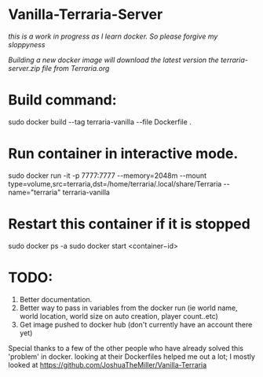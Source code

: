 # Vanilla-Terraria-Server
<i>this is a work in progress as I learn docker. So please forgive my sloppyness

Building a new docker image will download the latest version the terraria-server.zip file from Terraria.org </i>

# Build command:
sudo docker build --tag terraria-vanilla --file Dockerfile .

# Run container in interactive mode.
sudo docker run -it -p 7777:7777 --memory=2048m --mount type=volume,src=terraria,dst=/home/terraria/.local/share/Terraria --name="terraria" terraria-vanilla

# Restart this container if it is stopped
sudo docker ps -a
sudo docker start <container−id>

# TODO:
1. Better documentation.
2. Better way to pass in variables from the docker run (ie world name, world location, world size on auto creation, player count..etc)
3. Get image pushed to docker hub (don't currently have an account there yet)

Special thanks to a few of the other people who have already solved this 'problem' in docker. looking at their Dockerfiles helped me out a lot; I mostly looked at https://github.com/JoshuaTheMiller/Vanilla-Terraria
